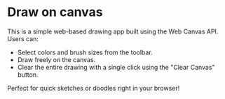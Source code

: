 # Draw on canvas

This is a simple web-based drawing app built using the Web Canvas API. Users can:

- Select colors and brush sizes from the toolbar.
- Draw freely on the canvas.
- Clear the entire drawing with a single click using the "Clear Canvas" button.

Perfect for quick sketches or doodles right in your browser!

